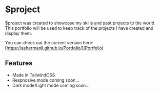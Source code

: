 $project
========

$project was created to showcase my skills and past projects to the world.  This portfolio will be used to keep track of the projects I have created and display them.  

You can check out the current version here: 
    [https://ashermanli.github.io/Portfolio/](Portfolio)

Features
--------

- Made in TailwindCSS
- Respnosive mode coming soon...
- Dark mode/Light mode coming soon...
